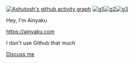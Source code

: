 [![Ashutosh's github activity graph](https://github-readme-activity-graph.vercel.app/graph?username=Ainyaku&bg_color=0d1117&color=ffffff&line=0e4429&point=39d353&area=false&hide_border=false)](https://github-readme-activity-graph.vercel.app/graph?username=Ainyaku&bg_color=0d1117&color=ffffff&line=0e4429&point=39d353&area=false&hide_border=false)
[![g1](https://user-images.githubusercontent.com/87048351/156481167-165680bd-7e1d-4a69-81f4-3ab31a6f27b2.png)](https://github.com/explore)[![g2](https://user-images.githubusercontent.com/87048351/156481170-9445088e-e6aa-4baa-a46f-aa79cbdeaf63.png)](https://github.com/Ashutosh00710)[![g3](https://user-images.githubusercontent.com/87048351/156481173-04539aaa-1848-4b8b-87b6-4060260de2a4.png)](https://github.com/Ashutosh00710/github-readme-activity-graph)

Hey, I'm Ainyaku

https://ainyaku.com

I don't use Github that much

[Discuss me](https://github.com/Ainyaku/Ainyaku/discussions)